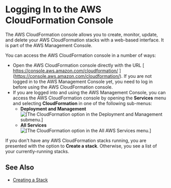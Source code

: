 # Logging In to the AWS CloudFormation Console<a name="cfn-console-login"></a>

 The AWS CloudFormation console allows you to create, monitor, update, and delete your AWS CloudFormation stacks with a web\-based interface\. It is part of the AWS Management Console\. 

 You can access the AWS CloudFormation console in a number of ways: 
+ Open the AWS CloudFormation console directly with the URL [ [https://console\.aws\.amazon\.com/cloudformation/](https://console.aws.amazon.com/cloudformation/) ](https://console.aws.amazon.com/cloudformation/)\. If you are not logged in to the AWS Management Console yet, you need to log in before using the AWS CloudFormation console\.
+ If you are logged into and using the AWS Management Console, you can access the AWS CloudFormation console by opening the **Services** menu and selecting **CloudFormation** in one of the following sub\-menus:
  + **Deployment and Management**  
![\[The CloudFormation option in the Deployment and Management submenu.\]](http://docs.aws.amazon.com/AWSCloudFormation/latest/UserGuide/images/console-service-selector-deployment.png)
  + **All Services**  
![\[The CloudFormation option in the All AWS Services menu.\]](http://docs.aws.amazon.com/AWSCloudFormation/latest/UserGuide/images/console-service-selector-all.png)

If you don't have any AWS CloudFormation stacks running, you are presented with the option to **Create a stack**\. Otherwise, you see a list of your currently\-running stacks\.

## See Also<a name="w3ab2c15c13b9c11"></a>
+ [Creating a Stack](cfn-console-create-stack.md)